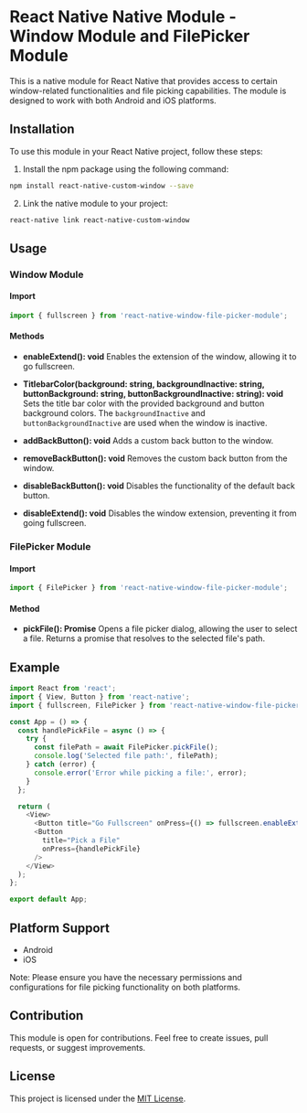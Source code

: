 # React Native Native Module - Window Module and FilePicker Module

This is a native module for React Native that provides access to certain window-related functionalities and file picking capabilities. The module is designed to work with both Android and iOS platforms.

## Installation

To use this module in your React Native project, follow these steps:

1. Install the npm package using the following command:

```bash
npm install react-native-custom-window --save
```

2. Link the native module to your project:

```bash
react-native link react-native-custom-window
```

## Usage

### Window Module

#### Import

```javascript
import { fullscreen } from 'react-native-window-file-picker-module';
```

#### Methods

- **enableExtend(): void**
  Enables the extension of the window, allowing it to go fullscreen.

- **TitlebarColor(background: string, backgroundInactive: string, buttonBackground: string, buttonBackgroundInactive: string): void**
  Sets the title bar color with the provided background and button background colors. The `backgroundInactive` and `buttonBackgroundInactive` are used when the window is inactive.

- **addBackButton(): void**
  Adds a custom back button to the window.

- **removeBackButton(): void**
  Removes the custom back button from the window.

- **disableBackButton(): void**
  Disables the functionality of the default back button.

- **disableExtend(): void**
  Disables the window extension, preventing it from going fullscreen.

### FilePicker Module

#### Import

```javascript
import { FilePicker } from 'react-native-window-file-picker-module';
```

#### Method

- **pickFile(): Promise<string>**
  Opens a file picker dialog, allowing the user to select a file. Returns a promise that resolves to the selected file's path.

## Example

```javascript
import React from 'react';
import { View, Button } from 'react-native';
import { fullscreen, FilePicker } from 'react-native-window-file-picker-module';

const App = () => {
  const handlePickFile = async () => {
    try {
      const filePath = await FilePicker.pickFile();
      console.log('Selected file path:', filePath);
    } catch (error) {
      console.error('Error while picking a file:', error);
    }
  };

  return (
    <View>
      <Button title="Go Fullscreen" onPress={() => fullscreen.enableExtend()} />
      <Button
        title="Pick a File"
        onPress={handlePickFile}
      />
    </View>
  );
};

export default App;
```

## Platform Support

- Android
- iOS

Note: Please ensure you have the necessary permissions and configurations for file picking functionality on both platforms.

## Contribution

This module is open for contributions. Feel free to create issues, pull requests, or suggest improvements.

## License

This project is licensed under the [MIT License](https://opensource.org/licenses/MIT).